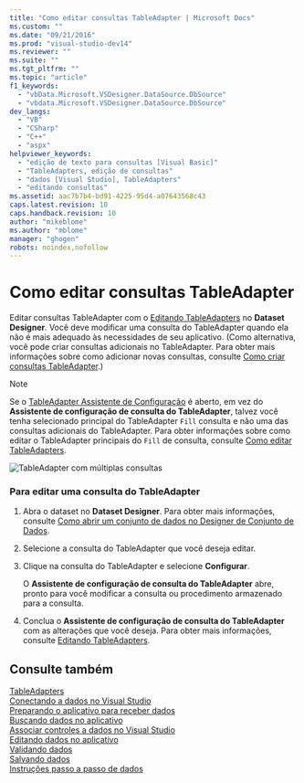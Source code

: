 ```yaml
---
title: "Como editar consultas TableAdapter | Microsoft Docs"
ms.custom: ""
ms.date: "09/21/2016"
ms.prod: "visual-studio-dev14"
ms.reviewer: ""
ms.suite: ""
ms.tgt_pltfrm: ""
ms.topic: "article"
f1_keywords: 
  - "vbData.Microsoft.VSDesigner.DataSource.DbSource"
  - "vbdata.Microsoft.VSDesigner.DataSource.DbSource"
dev_langs: 
  - "VB"
  - "CSharp"
  - "C++"
  - "aspx"
helpviewer_keywords: 
  - "edição de texto para consultas [Visual Basic]"
  - "TableAdapters, edição de consultas"
  - "dados [Visual Studio], TableAdapters"
  - "editando consultas"
ms.assetid: aac7b7b4-bd91-4225-95d4-a07643568c43
caps.latest.revision: 10
caps.handback.revision: 10
author: "mikeblome"
ms.author: "mblome"
manager: "ghogen"
robots: noindex,nofollow
---
```

# Como editar consultas TableAdapter
Editar consultas TableAdapter com o [Editando TableAdapters](../data-tools/editing-tableadapters.md) no **Dataset Designer**. Você deve modificar uma consulta do TableAdapter quando ela não é mais adequado às necessidades de seu aplicativo. \(Como alternativa, você pode criar consultas adicionais no TableAdapter. Para obter mais informações sobre como adicionar novas consultas, consulte [Como criar consultas TableAdapter](../data-tools/how-to-create-tableadapter-queries.md).\)  
  
> [!NOTE]
>  Se o [TableAdapter Assistente de Configuração](../Topic/TableAdapter%20Configuration%20Wizard.md) é aberto, em vez do **Assistente de configuração de consulta do TableAdapter**, talvez você tenha selecionado principal do TableAdapter `Fill` consulta e não uma das consultas adicionais do TableAdapter. Para obter informações sobre como editar o TableAdapter principais do `Fill` de consulta, consulte [Como editar TableAdapters](../Topic/How%20to:%20Edit%20TableAdapters.md).  
  
 ![TableAdapter com múltiplas consultas](../data-tools/media/tableadapter.png "TableAdapter")  
  
### Para editar uma consulta do TableAdapter  
  
1.  Abra o dataset no **Dataset Designer**. Para obter mais informações, consulte [Como abrir um conjunto de dados no Designer de Conjunto de Dados](../Topic/How%20to:%20Open%20a%20Dataset%20in%20the%20Dataset%20Designer.md).  
  
2.  Selecione a consulta do TableAdapter que você deseja editar.  
  
3.  Clique na consulta do TableAdapter e selecione **Configurar**.  
  
     O **Assistente de configuração de consulta do TableAdapter** abre, pronto para você modificar a consulta ou procedimento armazenado para a consulta.  
  
4.  Conclua o **Assistente de configuração de consulta do TableAdapter** com as alterações que você deseja. Para obter mais informações, consulte [Editando TableAdapters](../data-tools/editing-tableadapters.md).  
  
## Consulte também  
 [TableAdapters](../Topic/TableAdapters.md)   
 [Conectando a dados no Visual Studio](../data-tools/connecting-to-data-in-visual-studio.md)   
 [Preparando o aplicativo para receber dados](../Topic/Preparing%20Your%20Application%20to%20Receive%20Data.md)   
 [Buscando dados no aplicativo](../data-tools/fetching-data-into-your-application.md)   
 [Associar controles a dados no Visual Studio](../data-tools/bind-controls-to-data-in-visual-studio.md)   
 [Editando dados no aplicativo](../data-tools/editing-data-in-your-application.md)   
 [Validando dados](../Topic/Validating%20Data.md)   
 [Salvando dados](../data-tools/saving-data.md)   
 [Instruções passo a passo de dados](../Topic/Data%20Walkthroughs.md)